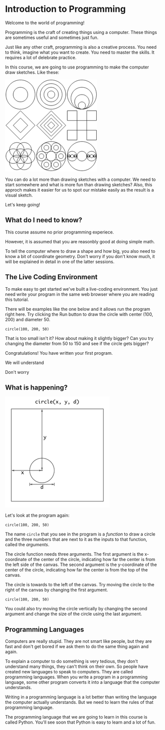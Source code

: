 # Introduction to Programming

Welcome to the world of programming!

Programming is the craft of creating things using a computer. These things are sometimes useful and sometimes just fun.

Just like any other craft, programming is also a creative process. You need to think, imagine what you want to create. You need to master the skills. It requires a lot of delebrate practice.

In this course, we are going to use programming to make the computer draw sketches. Like these:

![](assets/images/gallery.png)

You can do a lot more than drawing sketches with a computer. We need to start somewhere and what is more fun than drawing sketches? Also, this approch makes it easier for us to spot our mistake easily as the result is a visual sketch.

Let's keep going!

## What do I need to know?

This course assume no prior programming experiece.

However, it is assumed that you are reasonbly good at doing simple math.

To tell the computer where to draw a shape and how big, you also need to know a bit of coordinate geometry. Don't worry if you don't know much, it will be explained in detail in one of the latter sessions.

## The Live Coding Environment

To make easy to get started we've built a live-coding environment. You just need write your program in the same web browser where you are reading this tutorial.

There will be examples like the one below and it allows run the program right here. Try clicking the Run button to draw the circle with center (100, 200) and diameter 50.

```
circle(100, 200, 50)
```

That is too small isn't it? How about making it slightly bigger? Can you try changing the diameter from 50 to 150 and see if the circle gets bigger?

Congratulations! You have written your first program.


We will understand

Don't worry

## What is happening?

![](assets/images/circle.png)

Let's look at the program again:

```
circle(100, 200, 50)
```

The name `circle` that you see in the program is a _function_ to draw a circle and the three numbers that are next to it as the inputs to that function, called the _arguments_.

The circle function needs three arguments. The first argument is the x-coordinate of the center of the circle, indicating how far the center is from the left side of the canvas. The second argument is the y-coordinate of the center of the circle, indicating how far the center is from the top of the canvas.

The circle is towards to the left of the canvas. Try moving the circle to the right of the canvas by changing the first argument.


```
circle(100, 200, 50)
```

You could also try moving the circle vertically by changing the second argument and change the size of the circle using the last argument.

## Programming Languages

Computers are really stupid. They are not smart like people, but they are fast and don't get bored if we ask them to do the same thing again and again.

To explain a computer to do something is very tedious, they don't understand many things, they can't think on their own. So people have created new languages to speak to computers. They are called programming languages. When you write a program in a programming language, some other program converts it into a language that the computer understands.

Writing in a programming language is a lot better than writing the language the computer actually understands. But we need to learn the rules of that programming language.

The programming language that we are going to learn in this course is called Python. You'll see soon that Python is easy to learn and a lot of fun.
